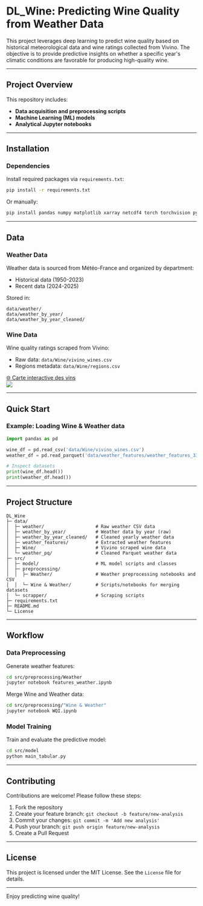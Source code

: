 # DL_Wine: Predicting Wine Quality from Weather Data

This project leverages deep learning to predict wine quality based on historical meteorological data and wine ratings collected from Vivino. The objective is to provide predictive insights on whether a specific year's climatic conditions are favorable for producing high-quality wine.

---

## Project Overview

This repository includes:
- **Data acquisition and preprocessing scripts**
- **Machine Learning (ML) models**
- **Analytical Jupyter notebooks**

---

## Installation

### Dependencies

Install required packages via `requirements.txt`:

```bash
pip install -r requirements.txt
```

Or manually:

```bash
pip install pandas numpy matplotlib xarray netcdf4 torch torchvision pytorch-lightning
```

---

## Data

### Weather Data

Weather data is sourced from Météo-France and organized by department:

- Historical data (1950-2023)
- Recent data (2024-2025)

Stored in:
```
data/weather/
data/weather_by_year/
data/weather_by_year_cleaned/
```

### Wine Data

Wine quality ratings scraped from Vivino:

- Raw data: `data/Wine/vivino_wines.csv`
- Regions metadata: `data/Wine/regions.csv`

[🌐 Carte interactive des vins  
![](docs/wine_map_thumbnail.png)](https://lucasponcet.github.io/DL_Project/wine_map.html)

---

## Quick Start

### Example: Loading Wine & Weather data

```python
import pandas as pd

wine_df = pd.read_csv('data/Wine/vivino_wines.csv')
weather_df = pd.read_parquet('data/weather_features/weather_features_33.parquet')

# Inspect datasets
print(wine_df.head())
print(weather_df.head())
```

---

## Project Structure

```
DL_Wine
├─ data/
│  ├─ weather/                   # Raw weather CSV data
│  ├─ weather_by_year/           # Weather data by year (raw)
│  ├─ weather_by_year_cleaned/   # Cleaned yearly weather data
│  ├─ weather_features/          # Extracted weather features
│  ├─ Wine/                      # Vivino scraped wine data
│  └─ weather_pq/                # Cleaned Parquet weather data
├─ src/
│  ├─ model/                     # ML model scripts and classes
│  ├─ preprocessing/
│  │  ├─ Weather/                # Weather preprocessing notebooks and CSV
│  │  └─ Wine & Weather/         # Scripts/notebooks for merging datasets
│  └─ scrapper/                  # Scraping scripts
├─ requirements.txt
├─ README.md
└─ License
```

---

## Workflow

### Data Preprocessing

Generate weather features:

```bash
cd src/preprocessing/Weather
jupyter notebook features_weather.ipynb
```

Merge Wine and Weather data:

```bash
cd src/preprocessing/"Wine & Weather"
jupyter notebook WQI.ipynb
```

### Model Training

Train and evaluate the predictive model:

```bash
cd src/model
python main_tabular.py
```

---

## Contributing

Contributions are welcome! Please follow these steps:

1. Fork the repository
2. Create your feature branch: `git checkout -b feature/new-analysis`
3. Commit your changes: `git commit -m 'Add new analysis'`
4. Push your branch: `git push origin feature/new-analysis`
5. Create a Pull Request

---

## License

This project is licensed under the MIT License. See the `License` file for details.

---

Enjoy predicting wine quality!
```